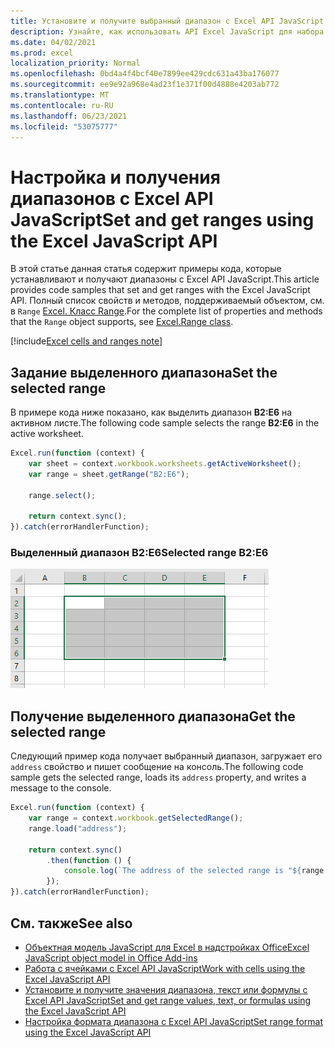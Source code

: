 ```yaml
---
title: Установите и получите выбранный диапазон с Excel API JavaScript
description: Узнайте, как использовать API Excel JavaScript для набора и получения диапазонов с Excel API JavaScript.
ms.date: 04/02/2021
ms.prod: excel
localization_priority: Normal
ms.openlocfilehash: 0bd4a4f4bcf40e7899ee429cdc631a43ba176077
ms.sourcegitcommit: ee9e92a968e4ad23f1e371f00d4888e4203ab772
ms.translationtype: MT
ms.contentlocale: ru-RU
ms.lasthandoff: 06/23/2021
ms.locfileid: "53075777"
---
```

# <a name="set-and-get-ranges-using-the-excel-javascript-api"></a><span data-ttu-id="1a0e4-103">Настройка и получения диапазонов с Excel API JavaScript</span><span class="sxs-lookup"><span data-stu-id="1a0e4-103">Set and get ranges using the Excel JavaScript API</span></span>

<span data-ttu-id="1a0e4-104">В этой статье данная статья содержит примеры кода, которые устанавливают и получают диапазоны с Excel API JavaScript.</span><span class="sxs-lookup"><span data-stu-id="1a0e4-104">This article provides code samples that set and get ranges with the Excel JavaScript API.</span></span> <span data-ttu-id="1a0e4-105">Полный список свойств и методов, поддерживаемый объектом, см. в `Range` [Excel. Класс Range](/javascript/api/excel/excel.range).</span><span class="sxs-lookup"><span data-stu-id="1a0e4-105">For the complete list of properties and methods that the `Range` object supports, see [Excel.Range class](/javascript/api/excel/excel.range).</span></span>

[!include[Excel cells and ranges note](../includes/note-excel-cells-and-ranges.md)]

## <a name="set-the-selected-range"></a><span data-ttu-id="1a0e4-106">Задание выделенного диапазона</span><span class="sxs-lookup"><span data-stu-id="1a0e4-106">Set the selected range</span></span>

<span data-ttu-id="1a0e4-107">В примере кода ниже показано, как выделить диапазон **B2:E6** на активном листе.</span><span class="sxs-lookup"><span data-stu-id="1a0e4-107">The following code sample selects the range **B2:E6** in the active worksheet.</span></span>

```js
Excel.run(function (context) {
    var sheet = context.workbook.worksheets.getActiveWorksheet();
    var range = sheet.getRange("B2:E6");

    range.select();

    return context.sync();
}).catch(errorHandlerFunction);
```

### <a name="selected-range-b2e6"></a><span data-ttu-id="1a0e4-108">Выделенный диапазон B2:E6</span><span class="sxs-lookup"><span data-stu-id="1a0e4-108">Selected range B2:E6</span></span>

![Выбранный диапазон в Excel.](../images/excel-ranges-set-selection.png)

## <a name="get-the-selected-range"></a><span data-ttu-id="1a0e4-110">Получение выделенного диапазона</span><span class="sxs-lookup"><span data-stu-id="1a0e4-110">Get the selected range</span></span>

<span data-ttu-id="1a0e4-111">Следующий пример кода получает выбранный диапазон, загружает его `address` свойство и пишет сообщение на консоль.</span><span class="sxs-lookup"><span data-stu-id="1a0e4-111">The following code sample gets the selected range, loads its `address` property, and writes a message to the console.</span></span>

```js
Excel.run(function (context) {
    var range = context.workbook.getSelectedRange();
    range.load("address");

    return context.sync()
        .then(function () {
            console.log(`The address of the selected range is "${range.address}"`);
        });
}).catch(errorHandlerFunction);
```

## <a name="see-also"></a><span data-ttu-id="1a0e4-112">См. также</span><span class="sxs-lookup"><span data-stu-id="1a0e4-112">See also</span></span>

- [<span data-ttu-id="1a0e4-113">Объектная модель JavaScript для Excel в надстройках Office</span><span class="sxs-lookup"><span data-stu-id="1a0e4-113">Excel JavaScript object model in Office Add-ins</span></span>](excel-add-ins-core-concepts.md)
- [<span data-ttu-id="1a0e4-114">Работа с ячейками с Excel API JavaScript</span><span class="sxs-lookup"><span data-stu-id="1a0e4-114">Work with cells using the Excel JavaScript API</span></span>](excel-add-ins-cells.md)
- [<span data-ttu-id="1a0e4-115">Установите и получите значения диапазона, текст или формулы с Excel API JavaScript</span><span class="sxs-lookup"><span data-stu-id="1a0e4-115">Set and get range values, text, or formulas using the Excel JavaScript API</span></span>](excel-add-ins-ranges-set-get-values.md)
- [<span data-ttu-id="1a0e4-116">Настройка формата диапазона с Excel API JavaScript</span><span class="sxs-lookup"><span data-stu-id="1a0e4-116">Set range format using the Excel JavaScript API</span></span>](excel-add-ins-ranges-set-format.md)
